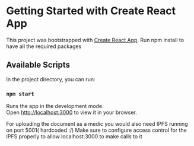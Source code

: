 # Getting Started with Create React App

This project was bootstrapped with [Create React App](https://github.com/facebook/create-react-app).
Run 
    npm install to have all the required packages

## Available Scripts

In the project directory, you can run:

### `npm start`

Runs the app in the development mode.\
Open [http://localhost:3000](http://localhost:3000) to view it in your browser.

For uploading the document as a medic you would also need IPFS running on port 5001( hardcoded :/)
Make sure to configure access control for the IPFS properly to allow localhost:3000 to make calls to it
